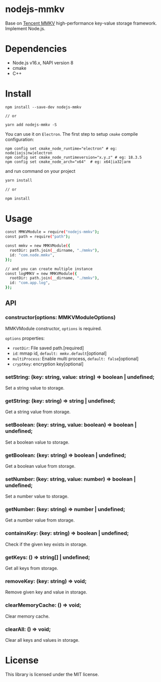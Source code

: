 # nodejs-mmkv

Base on [Tencent MMKV](https://github.com/Tencent/MMKV) high-performance key-value storage framework. Implement Node.js.

# Dependencies

- Node.js v16.x, NAPI version 8
- cmake
- C++

# Install

```
npm install --save-dev nodejs-mmkv

// or

yarn add nodejs-mmkv -S
```

You can use it on `Electron`. The first step to setup `cmake` compile configuration:

```
npm config set cmake_node_runtime="electron" # eg: node|iojs|nw|electron
npm config set cmake_node_runtimeversion="x.y.z" # eg: 18.3.5
npm config set cmake_node_arch="x64"  # eg: x64|ia32|arm
```

and run command on your project

```bash
yarn install

// or

npm install
```

# Usage

```bash
const MMKVModule = require("nodejs-mmkv");
const path = require("path");

const mmkv = new MMKVModule({
  rootDir: path.join(__dirname, "./mmkv"),
  id: "com.node.mmkv",
});

// and you can create multiple instance
const logMMKV = new MMKVModule({
  rootDir: path.join(__dirname, "./mmkv"),
  id: "com.app.log",
});
```

## API

### constructor(options: MMKVModuleOptions)

MMKVModule constructor, `options` is required.

`options` properties:

- `rootDir`: File saved path.[required]
- `id`: mmap id, `default: mmkv.default`[optional]
- `multiProcess`: Enable multi process, `default: false`[optional]
- `cryptKey`: encryption key[optional]

### setString: (key: string, value: string) => boolean | undefined;

Set a string value to storage.

### getString: (key: string) => string | undefined;

Get a string value from storage.

### setBoolean: (key: string, value: boolean) => boolean | undefined;

Set a boolean value to storage.

### getBoolean: (key: string) => boolean | undefined;

Get a boolean value from storage.

### setNumber: (key: string, value: number) => boolean | undefined;

Set a number value to storage.

### getNumber: (key: string) => number | undefined;

Get a number value from storage.

### containsKey: (key: string) => boolean | undefined;

Check if the given key exists in storage.

### getKeys: () => string[] | undefined;

Get all keys from storage.

### removeKey: (key: string) => void;

Remove given key and value in storage.

### clearMemoryCache: () => void;

Clear memory cache.

### clearAll: () => void;

Clear all keys and values in storage.

# License

This library is licensed under the MIT license.
